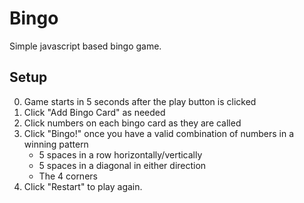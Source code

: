 # Bingo

Simple javascript based bingo game.

## Setup

0. Game starts in 5 seconds after the play button is clicked
1. Click "Add Bingo Card" as needed
2. Click numbers on each bingo card as they are called
3. Click "Bingo!" once you have a valid combination of numbers in a winning pattern
	- 5 spaces in a row horizontally/vertically
	- 5 spaces in a diagonal in either direction
	- The 4 corners
4. Click "Restart" to play again.
